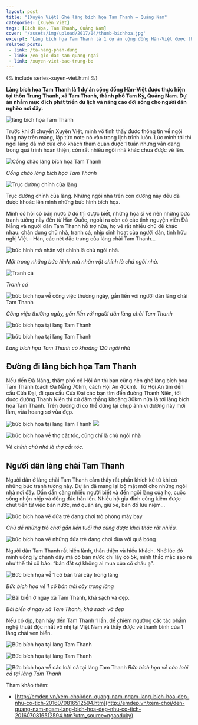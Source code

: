 ```yaml
---
layout: post
title: "[Xuyên Việt] Ghé làng bích họa Tam Thanh – Quảng Nam"
categories: [Xuyên Việt]
tags: [Bích Họa, Tam Thanh, Quảng Nam]
cover: '/assets/img/upload/2017/04/thumb-bichhoa.jpg'
excerpt: "Làng bích họa Tam Thanh là 1 dự án cộng đồng Hàn-Việt được thực hiện tại thôn Trung Thanh, xã Tam Thanh, thành phố Tam Kỳ, Quảng Nam. Dự án nhằm mục đích phát triển du lịch và nâng cao đời sống cho người dân nghèo nơi đ"
related_posts:
 - link: /ta-nang-phan-dung
 - link: /eo-gio-dac-san-quang-ngai
 - link: /xuyen-viet-bac-trung-bo
---
```


{% include series-xuyen-viet.html %}

**Làng bích họa Tam Thanh là 1 dự án cộng đồng Hàn-Việt được thực hiện tại thôn Trung Thanh, xã Tam Thanh, thành phố Tam Kỳ, Quảng Nam. Dự án nhằm mục đích phát triển du lịch và nâng cao đời sống cho người dân nghèo nơi đây.**

![làng bích họa Tam Thanh](https://dendosg.github.io/assets/img/upload/2017/04/lang-bich-hoa-tam-thanh-quang-nam-2.jpg)

Trước khi đi chuyến Xuyên Việt, mình vô tình thấy được thông tin về ngôi làng này trên mạng, lập tức note nó vào trong lịch trình luôn. Lúc mình tới thì ngôi làng đã mở cửa cho khách tham quan được 1 tuần nhưng vẫn đang trong quá trình hoàn thiện, còn rất nhiều ngôi nhà khác chưa được vẽ lên.

![Cổng chào làng bích họa Tam Thanh](https://dendosg.github.io/assets/img/upload/2017/04/lang-bich-hoa-tam-thanh-quang-nam-1.jpg)

*Cổng chào làng bích họa Tam Thanh*

![Trục đường chính của làng](https://dendosg.github.io/assets/img/upload/2017/04/lang-bich-hoa-tam-thanh-quang-nam-5.jpg)

Trục đường chính của làng. Những ngôi nhà trên con đường này đều đã được khoác lên mình những bức hình bích họa.

Mình có hỏi cô bán nước ở đó thì được biết, những họa sĩ vẽ nên những bức tranh tường này đến từ Hàn Quốc, ngoài ra còn có các tình nguyện viên Đà Nẵng và người dân Tam Thanh hỗ trợ nữa, họ vẽ rất nhiều chủ đề khác nhau: chân dung chủ nhà, tranh cá, nhịp sinh hoạt của người dân, tình hữu nghị Việt – Hàn, các nét đặc trưng của làng chài Tam Thanh…

![bức hình mà nhân vật chính là chủ ngôi nhà.](https://dendosg.github.io/assets/img/upload/2017/04/lang-bich-hoa-tam-thanh-quang-nam-12.jpg)

*Một trong những bức hình, mà nhân vật chính là chủ ngôi nhà.*

![Tranh cá](https://dendosg.github.io/assets/img/upload/2017/04/lang-bich-hoa-tam-thanh-quang-nam-7.jpg)

*Tranh cá*

![bức bích họa về công việc thường ngày, gắn liền với người dân làng chài Tam Thanh](https://dendosg.github.io/assets/img/upload/2017/04/lang-bich-hoa-tam-thanh-2.jpg)

*Công việc thường ngày, gắn liền với người dân làng chài Tam Thanh*

![bức bích họa tại làng Tam Thanh](https://dendosg.github.io/assets/img/upload/2017/04/lang-bich-hoa-tam-thanh-quang-nam-19.jpg)

![bức bích họa tại làng Tam Thanh](https://dendosg.github.io/assets/img/upload/2017/04/lang-bich-hoa-tam-thanh-6.jpg)

*Làng bích họa Tam Thanh có khoảng 120 ngôi nhà*

Đường đi làng bích họa Tam Thanh
--------------------------------

Nếu đến Đà Nẵng, thăm phố cổ Hội An thì bạn cũng nên ghé làng bích họa Tam Thanh (cách Đà Nẵng 70km, cách Hội An 40km).  Từ Hội An tìm đến cầu Cửa Đại, đi qua cầu Cửa Đại các bạn tìm đến đường Thanh Niên, tới được đường Thanh Niên thì cứ đâm thẳng khoảng 30km nữa là tới làng bích họa Tam Thanh. Trên đường đi có thể dừng lại chụp ảnh vì đường này mới làm, vừa hoang sơ vừa đẹp.  
  
![bức bích họa tại làng Tam Thanh](https://dendosg.github.io/assets/img/upload/2017/04/lang-bich-hoa-tam-thanh-quang-nam-8.jpg) ![](https://dendosg.github.io/assets/img/upload/2017/04/lang-bich-hoa-tam-thanh-5.jpg)

![bức bích họa về thợ cắt tóc, cũng chí là chủ ngôi nhà](https://dendosg.github.io/assets/img/upload/2017/04/lang-bich-hoa-tam-thanh-quang-nam-16.jpg)

*Vẽ chính chủ nhà là thợ cắt tóc.*

Người dân làng chài Tam Thanh
-----------------------------

Người dân ở làng chài Tam Thanh cảm thấy rất phấn khích kể từ khi có những bức tranh tường này. Dự án đã mang lại bộ mặt mới cho những ngôi nhà nơi đây. Dần dần càng nhiều người biết và đến ngôi làng của họ, cuộc sống nhộn nhịp và đông đúc hẳn lên. Nhiều hộ gia đình cũng kiếm được chút tiền từ việc bán nước, mở quán ăn, giữ xe, bán đồ lưu niệm…

![bức bích họa vẽ đứa trẻ đang chơi trò phóng máy bay](https://dendosg.github.io/assets/img/upload/2017/04/lang-bich-hoa-tam-thanh-quang-nam-11.jpg)

*Chủ đề những trò chơi gắn liền tuổi thơ cũng được khai thác rất nhiều.*

![bức bích họa vẽ những đứa trẻ đang chơi đùa với quả bóng](https://dendosg.github.io/assets/img/upload/2017/04/lang-bich-hoa-tam-thanh-quang-nam-10.jpg)

Người dân Tam Thanh rất hiền lành, thân thiện và hiếu khách. Nhớ lúc đó mình uống ly chanh dây mà cô bán nước chỉ lấy có 5k, mình thắc mắc sao rẻ như thế thì cô bảo: “bán đắt sợ không ai mua của cô cháu ạ”.

![Bức bích họa về 1 cô bán trái cây trong làng](https://dendosg.github.io/assets/img/upload/2017/04/lang-bich-hoa-tam-thanh-quang-nam-13.jpg)

*Bức bích họa về 1 cô bán trái cây trong làng*

![Bãi biển ở ngay xã Tam Thanh, khá sạch và đẹp.](https://dendosg.github.io/assets/img/upload/2017/04/IMG_0697.jpg)

*Bãi biển ở ngay xã Tam Thanh, khá sạch và đẹp*

Nếu có dịp, bạn hãy đến Tam Thanh 1 lần, để chiêm ngưỡng các tác phẩm nghệ thuật độc nhất vô nhị tại Việt Nam và thấy được vẻ thanh bình của 1 làng chài ven biển.  

![Bức bích họa tại làng Tam Thanh](https://dendosg.github.io/assets/img/upload/2017/04/lang-bich-hoa-tam-thanh-quang-nam-9.jpg)

![Bức bích họa tại làng Tam Thanh](https://dendosg.github.io/assets/img/upload/2017/04/lang-bich-hoa-tam-thanh-4.jpg)

![Bức bích họa về các loài cá tại làng Tam Thanh](https://dendosg.github.io/assets/img/upload/2017/04/lang-bich-hoa-tam-thanh-1.jpg)
*Bức bích họa về các loài cá tại làng Tam Thanh*

Tham khảo thêm:
*   [http://emdep.vn/xem-choi/den-quang-nam-ngam-lang-bich-hoa-dep-nhu-co-tich-2016070816512594.htm](http://emdep.vn/xem-choi/den-quang-nam-ngam-lang-bich-hoa-dep-nhu-co-tich-2016070816512594.htm?utm_source=ngaoduky)

